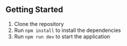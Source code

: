 ## Getting Started
1. Clone the repository
2. Run `npm install` to install the dependencies
3. Run `npm run dev` to start the application


